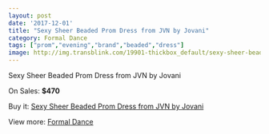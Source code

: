 ```yaml
---
layout: post
date: '2017-12-01'
title: "Sexy Sheer Beaded Prom Dress from JVN by Jovani"
category: Formal Dance
tags: ["prom","evening","brand","beaded","dress"]
image: http://img.transblink.com/19901-thickbox_default/sexy-sheer-beaded-prom-dress-from-jvn-by-jovani.jpg
---
```

Sexy Sheer Beaded Prom Dress from JVN by Jovani

On Sales: **$470**
<a href="https://www.transblink.com/en/formal-dance/6265-sexy-sheer-beaded-prom-dress-from-jvn-by-jovani.html"><amp-img layout="responsive" width="600" height="600" src="//img.transblink.com/19901-thickbox_default/sexy-sheer-beaded-prom-dress-from-jvn-by-jovani.jpg" alt="Sexy Sheer Beaded Prom Dress from JVN by Jovani 0" /></a>
<a href="https://www.transblink.com/en/formal-dance/6265-sexy-sheer-beaded-prom-dress-from-jvn-by-jovani.html"><amp-img layout="responsive" width="600" height="600" src="//img.transblink.com/19903-thickbox_default/sexy-sheer-beaded-prom-dress-from-jvn-by-jovani.jpg" alt="Sexy Sheer Beaded Prom Dress from JVN by Jovani 1" /></a>
<a href="https://www.transblink.com/en/formal-dance/6265-sexy-sheer-beaded-prom-dress-from-jvn-by-jovani.html"><amp-img layout="responsive" width="600" height="600" src="//img.transblink.com/19902-thickbox_default/sexy-sheer-beaded-prom-dress-from-jvn-by-jovani.jpg" alt="Sexy Sheer Beaded Prom Dress from JVN by Jovani 2" /></a>

Buy it: [Sexy Sheer Beaded Prom Dress from JVN by Jovani](https://www.transblink.com/en/formal-dance/6265-sexy-sheer-beaded-prom-dress-from-jvn-by-jovani.html "Sexy Sheer Beaded Prom Dress from JVN by Jovani")

View more: [Formal Dance](https://www.transblink.com/en/6-formal-dance "Formal Dance")